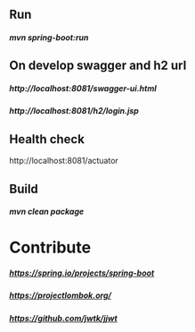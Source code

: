 
## Run
##### mvn spring-boot:run

## On develop swagger and h2 url
##### http://localhost:8081/swagger-ui.html
##### http://localhost:8081/h2/login.jsp

## Health check
http://localhost:8081/actuator

## Build
##### mvn clean package 

# Contribute

##### https://spring.io/projects/spring-boot
##### https://projectlombok.org/
##### https://github.com/jwtk/jjwt